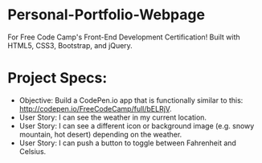 # Personal-Portfolio-Webpage

For Free Code Camp's Front-End Development Certification! Built with HTML5, CSS3, Bootstrap, and jQuery.

# Project Specs:
* Objective: Build a CodePen.io app that is functionally similar to this: http://codepen.io/FreeCodeCamp/full/bELRjV.
* User Story: I can see the weather in my current location.
* User Story: I can see a different icon or background image (e.g. snowy mountain, hot desert) depending on the weather.
* User Story: I can push a button to toggle between Fahrenheit and Celsius.
